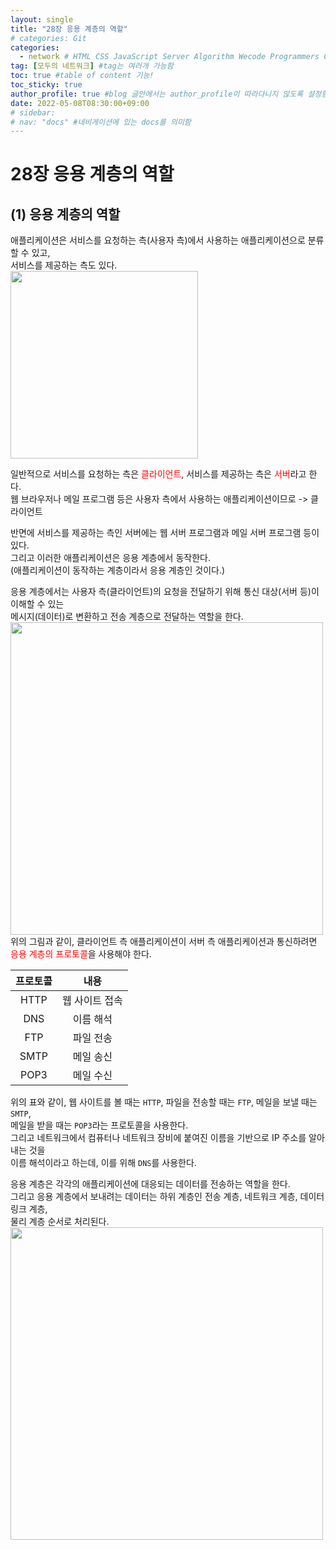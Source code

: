 ```yaml
---
layout: single
title: "28장 응용 계층의 역할"
# categories: Git
categories:
  - network # HTML CSS JavaScript Server Algorithm Wecode Programmers CS vsCode
tag: [모두의 네트워크] #tag는 여러개 가능함
toc: true #table of content 기능!
toc_sticky: true
author_profile: true #blog 글안에서는 author_profile이 따라다니지 않도록 설정함
date: 2022-05-08T08:30:00+09:00   
# sidebar:
# nav: "docs" #네비게이션에 있는 docs를 의미함
---  
```

# 28장 응용 계층의 역할
## (1) 응용 계층의 역할
애플리케이션은 서비스를 요청하는 측(사용자 측)에서 사용하는 애플리케이션으로 분류할 수 있고,  
서비스를 제공하는 측도 있다.   
<img src="https://user-images.githubusercontent.com/87808288/165018916-ad460a58-37c8-41ff-b66d-f3b1acf8aec0.png" width="300">  

일반적으로 서비스를 요청하는 측은 <span style="color:red">클라이언트</span>, 서비스를 제공하는 측은 <span style="color:red">서버</span>라고 한다.  
웹 브라우저나 메일 프로그램 등은 사용자 측에서 사용하는 애플리케이션이므로 -> 클라이언트  

반면에 서비스를 제공하는 측인 서버에는 웹 서버 프로그램과 메일 서버 프로그램 등이 있다.  
그리고 이러한 애플리케이션은 응용 계층에서 동작한다.  
(애플리케이션이 동작하는 계층이라서 응용 계층인 것이다.)  

응용 계층에서는 사용자 측(클라이언트)의 요청을 전달하기 위해 통신 대상(서버 등)이 이해할 수 있는  
메시지(데이터)로 변환하고 전송 계층으로 전달하는 역할을 한다.  
<img src="https://user-images.githubusercontent.com/87808288/167275627-7f6af204-af36-418b-9202-ddab069779f9.png" width="500">  
위의 그림과 같이, 클라이언트 측 애플리케이션이 서버 측 애플리케이션과 통신하려면  
<span style="color:red">응용 계층의 프로토콜</span>을 사용해야 한다.   

|프로토콜|내용|
|:--:|:--:|
|HTTP|웹 사이트 접속|
|DNS|이름 해석|
|FTP|파일 전송|
|SMTP|메일 송신|
|POP3|메일 수신|  

위의 표와 같이, 웹 사이트를 볼 때는 `HTTP`, 파일을 전송할 때는 `FTP`, 메일을 보낼 때는 `SMTP`,  
메일을 받을 때는 `POP3`라는 프로토콜을 사용한다.  
그리고 네트워크에서 컴퓨터나 네트워크 장비에 붙여진 이름을 기반으로 IP 주소를 알아내는 것을  
이름 해석이라고 하는데, 이를 위해 `DNS`를 사용한다.  

응용 계층은 각각의 애플리케이션에 대응되는 데이터를 전송하는 역할을 한다.  
그리고 응용 계층에서 보내려는 데이터는 하위 계층인 전송 계층, 네트워크 계층, 데이터 링크 계층,  
물리 계층 순서로 처리된다.  
<img src="https://user-images.githubusercontent.com/87808288/167275766-02d02618-fc13-4746-b96e-c3fd60ac3b15.png" width="500">  

<!-- ### 2. Link 넣기

```

유형 1: (설명어를 입력) : [gunhee's coding blog](https://gunhee-jeong.github.io/)
유형 2: (URL 자동연결) : <https://gunhee-jeong.github.io/>
유형 3: (동일 파일 내 '문단으로 이동') : [1. Header로 이동](###-1-header)

```

유형 1: (설명어를 입력) : [gunhee's coding blog](https://gunhee-jeong.github.io/)
유형 2: (URL 자동연결) : <https://gunhee-jeong.github.io/>
유형 3: (동일 파일 내 '문단으로 이동') : [1. Header로 이동](#1-header)
유형 3의 방법

1. 특수문자를 제거
2. 스페이스는 -로 바꾸고
3. 대문자는 소문자로!
   그래서 ### 1. Header -> #1-header

## Link: [google][https://www.google.com/]

### 3. 수평선

```

---

```

---

### 4. 라인 바꾸기

```

스페이스바를 2번 눌러주면 다음칸으로
이동할 수 있어요!

```

---

스페이스바를 2번 눌러주면
다음칸으로 이동할 수 있어요!

### 5. list 만들기

```

1. 1번
2. 2번
3. 3번

- 순서없는 list
  - 순서없는 list
    - 순서없는 list

```

1. 1번
2. 2번
3. 3번

- 순서없는 list
  - 순서없는 list
    - 순서없는 list

---

### 6. font 관련

```

**진하게** -> 볼드
_기울여서_ -> 이탤릭체
~~취소선~~ -> 취소선

<ul>밑줄넣기</ul> -> 밑줄
<span style="color:red">빨간 글씨</span> -> 글자색
이것이 `인라인` 입니다 -> 인라인 코드
```

**진하게** -> 볼드
_기울여서_ -> 이탤릭체
~~취소선~~ -> 취소선
<u>밑줄넣기</u> -> 밑줄
<span style="color:red">빨간 글씨</span>
이것이 `인라인` 입니다 -> 인라인 코드

---

### 7. 인용구문

```
> coding
>
> > JavaScript
> >
> > > 내가 프짱!
```

> coding
>
> > JavaScript
> >
> > > 내가 프짱!

---

### 8. 이미지 삽입

```
유형1: ('사이즈를 조절' -> HTML 태그 사용) : <img src="https://gunhee-jeong.github.io/assets/images/blogLogo.png" width="300" height="200">
유형2: (이미지 삽입 후 -> 링크 걸기)
[![이미지](https://gunhee-jeong.github.io/assets/images/blogLogo/blogLogo.png)](https://gunhee-jeong.github.io/)
```

유형1: ('사이즈를 조절' -> HTML 태그 사용) : <img src="https://gunhee-jeong.github.io/assets/images/blogLogo.png" width="300" height="200">
유형2: (이미지 삽입 후 -> 링크 걸기)
[![이미지](https://gunhee-jeong.github.io/assets/images/blogLogo.png)](https://gunhee-jeong.github.io/)

### 9. 표 만들기

```
||국어|영어|
| :--- | ---: | :--: |
|건희 | 100점 | 100점
|철수 | 100점 | 100점
```

|      |  국어 | 영어  |
| :--- | ----: | :---: |
| 건희 | 100점 | 100점 |
| 철수 | 100점 | 100점 |

> - header를 넣고 싶은 경우 ---을 사용하고 :을 이용하여 정렬에 사용함!

### 10. 토글 만들기

```
<details>
<summary>여기를 누르세요</summary>
<div markdown="1">
숨겨진 내용
</div>
</details>
```

<details>
<summary>여기를 누르세요</summary>
<div markdown="1">
숨겨진 내용
</div>
</details> -->
